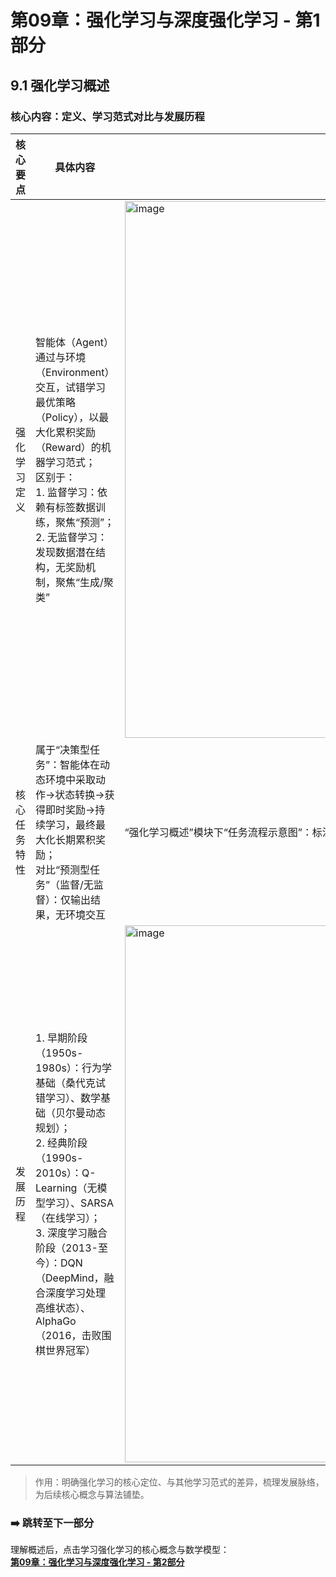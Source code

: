# 第09章：强化学习与深度强化学习 - 第1部分
## 9.1 强化学习概述
### 核心内容：定义、学习范式对比与发展历程  
| 核心要点       | 具体内容                                                                 | 图示文字解释                        |
|----------------|--------------------------------------------------------------------------|-------------------------------------------------------|
| 强化学习定义   | 智能体（Agent）通过与环境（Environment）交互，试错学习最优策略（Policy），以最大化累积奖励（Reward）的机器学习范式；<br>区别于：<br>1. 监督学习：依赖有标签数据训练，聚焦“预测”；<br>2. 无监督学习：发现数据潜在结构，无奖励机制，聚焦“生成/聚类” |<img width="1734" height="859" alt="image" src="https://github.com/user-attachments/assets/e4776dca-0483-4a22-9d63-20018d058234" />|
| 核心任务特性   | 属于“决策型任务”：智能体在动态环境中采取动作→状态转换→获得即时奖励→持续学习，最终最大化长期累积奖励；<br>对比“预测型任务”（监督/无监督）：仅输出结果，无环境交互 | “强化学习概述”模块下“任务流程示意图”：标注“状态S→动作A→奖励R→新状态S'”循环，旁注“决策型任务=动态交互+奖励反馈” |
| 发展历程       | 1. 早期阶段（1950s-1980s）：行为学基础（桑代克试错学习）、数学基础（贝尔曼动态规划）；<br>2. 经典阶段（1990s-2010s）：Q-Learning（无模型学习）、SARSA（在线学习）；<br>3. 深度学习融合阶段（2013-至今）：DQN（DeepMind，融合深度学习处理高维状态）、AlphaGo（2016，击败围棋世界冠军） | <img width="1691" height="859" alt="image" src="https://github.com/user-attachments/assets/339cc679-c4af-4e85-a0c3-c69e03f0fa46" />|

> 作用：明确强化学习的核心定位、与其他学习范式的差异，梳理发展脉络，为后续核心概念与算法铺垫。  

### ➡️ 跳转至下一部分  
理解概述后，点击学习强化学习的核心概念与数学模型：  
**[第09章：强化学习与深度强化学习 - 第2部分](chter02.md)**
